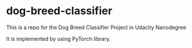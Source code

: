 # dog-breed-classifier
This is a repo for the Dog Breed Classifier Project in Udacity Nanodegree

It is implemented by using PyTorch library.
